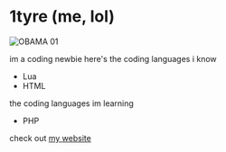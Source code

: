 # 1tyre (me, lol)

![OBAMA 01](https://cdn.discordapp.com/attachments/926277511208398888/937960550942511154/my_wee_wee_goes_BOING_BOING.jpg)

im a coding newbie
here's the coding languages i know
- Lua
- HTML

the coding languages im learning
- PHP

check out [my website](https://tyretical.xyz)
